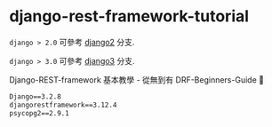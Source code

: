# django-rest-framework-tutorial

`django > 2.0` 可參考 [django2](https://github.com/twtrubiks/django-rest-framework-tutorial/tree/django2) 分支.

`django > 3.0` 可參考 [django3](https://github.com/twtrubiks/django-rest-framework-tutorial/tree/django3) 分支.

 Django-REST-framework 基本教學 - 從無到有 DRF-Beginners-Guide 📝

```txt
Django==3.2.8
djangorestframework==3.12.4
psycopg2==2.9.1
```